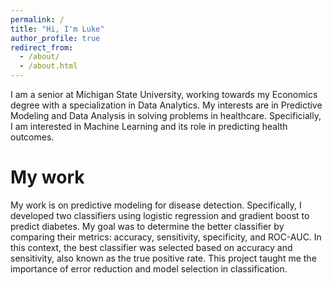 ```yaml
---
permalink: /
title: "Hi, I'm Luke"
author_profile: true
redirect_from: 
  - /about/
  - /about.html
---
```


I am a senior at Michigan State University, working towards my Economics degree with a specialization in Data Analytics. My interests are in Predictive Modeling and Data Analysis in solving problems in healthcare. Specificially, I am interested in Machine Learning and its role in predicting health outcomes.
 
My work
======

My work is on predictive modeling for disease detection. Specifically, I developed two classifiers using logistic regression and gradient boost to predict diabetes. My goal was to determine the better classifier by comparing their  metrics: accuracy, sensitivity, specificity, and ROC-AUC. In this context, the best classifier was selected based on accuracy and sensitivity, also known as the true positive rate. This project taught me the importance of error reduction and model selection in classification. 


